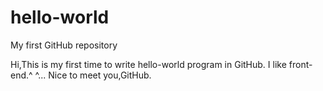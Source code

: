 # hello-world
My first GitHub repository


Hi,This is my first time to write hello-world program in GitHub.
I like front-end.^ ^...
Nice to meet you,GitHub.
